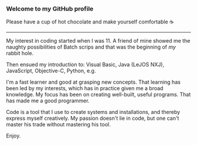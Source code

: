 ### Welcome to my GitHub profile
Please have a cup of hot chocolate and make yourself comfortable ☕️

---

My interest in coding started when I was 11. A friend of mine showed me the naughty possibilities of Batch scrips and that was the beginning of _my_ rabbit hole.

Then ensued my introduction to: Visual Basic, Java (LeJOS NXJ), JavaScript, Objective-C, Python, e.g.

I'm a fast learner and good at grasping new concepts. That learning has been led by my interests, which has in practice given me a broad knowledge. My focus has been on creating well-built, useful programs. That has made me a good programmer.

Code is a tool that I use to create systems and installations, and thereby express myself creatively. My passion doesn't lie in code, but one can't master his trade without mastering his tool.

Enjoy.
